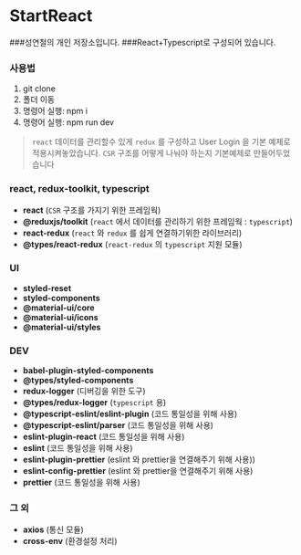 # StartReact

###성연철의 개인 저장소입니다. 
###React+Typescript로 구성되어 있습니다.  

### 사용법

1. git clone
2. 폴더 이동
3. 명령어 실행: npm i
4. 명령어 실행: npm run dev

> `react` 데이터를 관리할수 있게 `redux` 를 구성하고
> User Login 을 기본 예제로 적용시켜놓았습니다.
> `CSR` 구조를 어떻게 나눠야 하는지 기본예제로 만들어두었습니다

### react, redux-toolkit, typescript

- **react** (`CSR` 구조를 가지기 위한 프레임웍)
- **@reduxjs/toolkit** (`react` 에서 데이터를 관리하기 위한 프레임웍 : `typescript`)
- **react-redux** (`react` 와 `redux` 를 쉽게 연결하기위한 라이브러리)
- **@types/react-redux** (`react-redux` 의 `typescript` 지원 모듈)

### UI

- **styled-reset**
- **styled-components**
- **@material-ui/core**
- **@material-ui/icons**
- **@material-ui/styles**

### DEV

- **babel-plugin-styled-components**
- **@types/styled-components**
- **redux-logger** (디버깅을 위한 도구)
- **@types/redux-logger** (`typescript` 용)
- **@typescript-eslint/eslint-plugin** (코드 통일성을 위해 사용)
- **@typescript-eslint/parser** (코드 통일성을 위해 사용)
- **eslint-plugin-react** (코드 통일성을 위해 사용)
- **eslint** (코드 통일성을 위해 사용)
- **eslint-plugin-prettier** (eslint 와 prettier을 연결해주기 위해 사용))
- **eslint-config-prettier** (eslint 와 prettier을 연결해주기 위해 사용)
- **prettier** (코드 통일성을 위해 사용)

### 그 외

- **axios** (통신 모듈)
- **cross-env** (환경설정 처리)
